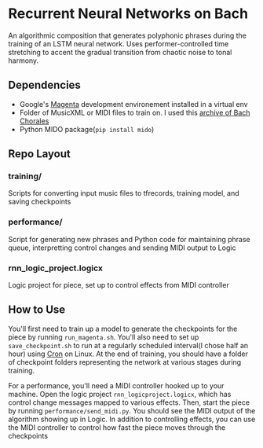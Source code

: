 # Recurrent Neural Networks on Bach

An algorithmic composition that generates polyphonic phrases during the training of an LSTM neural network. Uses performer-controlled time stretching to accent the gradual transition from chaotic noise to tonal harmony.

## Dependencies
* Google's [Magenta](https://github.com/tensorflow/magenta) development environement installed in a virtual env
* Folder of MusicXML or MIDI files to train on. I used this [archive of Bach Chorales](http://sporadic.stanford.edu/Chorales/)
* Python MIDO package(`pip install mido`)

## Repo Layout
### training/
Scripts for converting input music files to tfrecords, training model, and saving checkpoints
### performance/
Script for generating new phrases and Python code for maintaining phrase queue, interpretting control changes and sending MIDI output to Logic
### rnn_logic_project.logicx
Logic project for piece, set up to control effects from MIDI controller

## How to Use
You'll first need to train up a model to generate the checkpoints for the piece by running `run_magenta.sh`. You'll also need to set up `save_checkpoint.sh` to run at a regularly scheduled interval(I chose half an hour) using [Cron](https://linuxconfig.org/linux-crontab-reference-guide) on Linux. At the end of training, you should have a folder of checkpoint folders representing the network at various stages during training.

For a performance, you'll need a MIDI controller hooked up to your machine. Open the logic project `rnn_logicproject.logicx`, which has control change messages mapped to various effects. Then, start the piece by running `performance/send_midi.py`. You should see the MIDI output of the algorithm showing up in Logic. In addition to controlling effects, you can use the MIDI controller to control how fast the piece moves through the checkpoints
